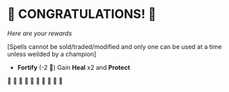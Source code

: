 # :sparkler: CONGRATULATIONS! :sparkler: 
*Here are your rewards*

[Spells cannot be sold/traded/modified and only one can be used at a time unless weilded by a champion]

- **Fortify** (-2 :large_blue_diamond:) Gain __Heal__ x2 and __Protect__

:sparkler: :sparkler: :sparkler: :sparkler: :sparkler: :sparkler: :sparkler: :sparkler: :sparkler: :sparkler: 